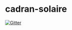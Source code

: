 # cadran-solaire

[![Gitter](https://badges.gitter.im/cadran-solaire/Lobby.svg)](https://gitter.im/cadran-solaire/Lobby?utm_source=badge&utm_medium=badge&utm_campaign=pr-badge&utm_content=badge)